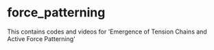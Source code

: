 # force_patterning
This contains codes and videos for 'Emergence of Tension Chains and Active Force Patterning'
